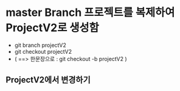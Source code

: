 # master Branch 프로젝트를 복제하여 ProjectV2로 생성함
* git branch projectV2
* git checkout projectV2
* ( ==> 한문장으로 : git checkout -b projectV2 )

## ProjectV2에서 변경하기